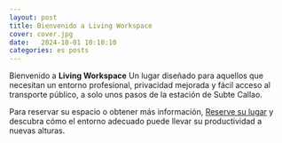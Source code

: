 ```yaml
---
layout: post
title: Bienvenido a Living Workspace
cover: cover.jpg
date:   2024-10-01 10:10:10
categories: es posts
---
```


Bienvenido a **Living Workspace** Un lugar diseñado para aquellos que necesitan un entorno profesional, privacidad mejorada y fácil acceso al transporte público, a solo unos pasos de la estación de Subte Callao.

Para reservar su espacio o obtener más información, [Reserve su lugar](/es/#register) y descubra cómo el entorno adecuado puede llevar su productividad a nuevas alturas.
